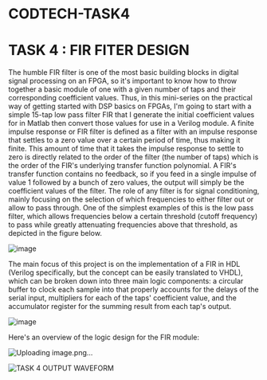# CODTECH-TASK4

# TASK 4 : FIR FITER DESIGN

The humble FIR filter is one of the most basic building blocks in digital signal processing on an FPGA, so it's important to know how to throw together a basic module of one with a given number of taps and their corresponding coefficient values. Thus, in this mini-series on the practical way of getting started with DSP basics on FPGAs, I'm going to start with a simple 15-tap low pass filter FIR that I generate the initial coefficient values for in Matlab then convert those values for use in a Verilog module.
A finite impulse response or FIR filter is defined as a filter with an impulse response that settles to a zero value over a certain period of time, thus making it finite. This amount of time that it takes the impulse response to settle to zero is directly related to the order of the filter (the number of taps) which is the order of the FIR's underlying transfer function polynomial. A FIR's transfer function contains no feedback, so if you feed in a single impulse of value 1 followed by a bunch of zero values, the output will simply be the coefficient values of the filter.
The role of any filter is for signal conditioning, mainly focusing on the selection of which frequencies to either filter out or allow to pass through. One of the simplest examples of this is the low pass filter, which allows frequencies below a certain threshold (cutoff frequency) to pass while greatly attenuating frequencies above that threshold, as depicted in the figure below.

![image](https://github.com/user-attachments/assets/c4b49e77-2493-40b7-a8cc-7cbe4e950c53)

The main focus of this project is on the implementation of a FIR in HDL (Verilog specifically, but the concept can be easily translated to VHDL), which can be broken down into three main logic components: a circular buffer to clock each sample into that properly accounts for the delays of the serial input, multipliers for each of the taps' coefficient value, and the accumulator register for the summing result from each tap's output.

![image](https://github.com/user-attachments/assets/02bb1fac-3678-4d97-83b0-add24c5a05be)

Here's an overview of the logic design for the FIR module:

![Uploading image.png…]()


![TASK 4 OUTPUT WAVEFORM](https://github.com/user-attachments/assets/19c96229-cdf8-4980-aec0-ecc846977292)




